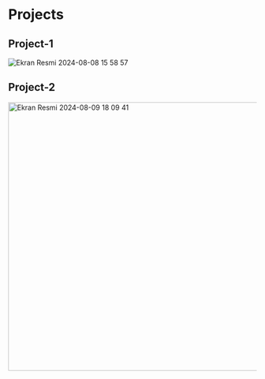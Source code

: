 <h1>Projects</h1>

<h2>Project-1</h2>

![Ekran Resmi 2024-08-08 15 58 57](https://github.com/user-attachments/assets/d045a7cf-9f19-4f66-9306-b454e2686c81)

<h2>Project-2</h2>

<img width="544" alt="Ekran Resmi 2024-08-09 18 09 41" src="https://github.com/user-attachments/assets/a566bc8e-a20b-4b0b-9d40-a9d0b679bff0">
